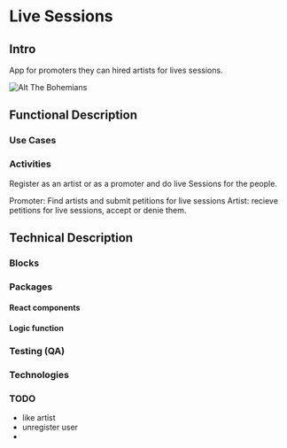 # Live Sessions

## Intro

App for promoters they can hired artists for lives sessions.

![Alt The Bohemians](https://media.giphy.com/media/uRalMN4BPuzyo/giphy.gif)

## Functional Description

### Use Cases

<!-- TODO useCases squema -->

### Activities

Register as an artist or as a promoter and do live Sessions for the people.

Promoter: Find artists and submit petitions for live sessions
Artist: recieve petitions for live sessions, accept or denie them.

<!-- TODO opActivity squema -->

## Technical Description

### Blocks

<!-- TODO blocks schema -->

### Packages

#### React components

<!-- TODO React components schema -->

#### Logic function

<!-- TODO logic schema -->

### Testing (QA)

<!-- TODO Testing -->

### Technologies

<!-- TODO ADD used Technologies pictures -->

### TODO 

- like artist
- unregister user
- 